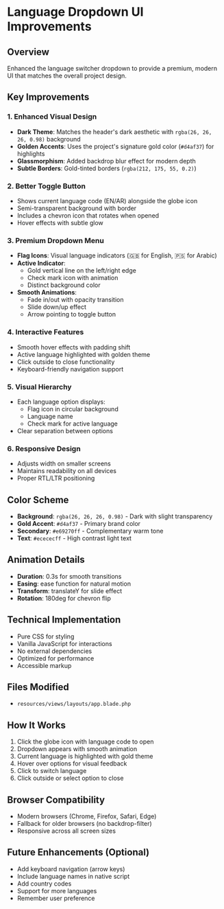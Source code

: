 # Language Dropdown UI Improvements

## Overview
Enhanced the language switcher dropdown to provide a premium, modern UI that matches the overall project design.

## Key Improvements

### 1. **Enhanced Visual Design**
- **Dark Theme**: Matches the header's dark aesthetic with `rgba(26, 26, 26, 0.98)` background
- **Golden Accents**: Uses the project's signature gold color (`#d4af37`) for highlights
- **Glassmorphism**: Added backdrop blur effect for modern depth
- **Subtle Borders**: Gold-tinted borders (`rgba(212, 175, 55, 0.2)`)

### 2. **Better Toggle Button**
- Shows current language code (EN/AR) alongside the globe icon
- Semi-transparent background with border
- Includes a chevron icon that rotates when opened
- Hover effects with subtle glow

### 3. **Premium Dropdown Menu**
- **Flag Icons**: Visual language indicators (🇬🇧 for English, 🇵🇸 for Arabic)
- **Active Indicator**: 
  - Gold vertical line on the left/right edge
  - Check mark icon with animation
  - Distinct background color
- **Smooth Animations**:
  - Fade in/out with opacity transition
  - Slide down/up effect
  - Arrow pointing to toggle button

### 4. **Interactive Features**
- Smooth hover effects with padding shift
- Active language highlighted with golden theme
- Click outside to close functionality
- Keyboard-friendly navigation support

### 5. **Visual Hierarchy**
- Each language option displays:
  - Flag icon in circular background
  - Language name
  - Check mark for active language
- Clear separation between options

### 6. **Responsive Design**
- Adjusts width on smaller screens
- Maintains readability on all devices
- Proper RTL/LTR positioning

## Color Scheme
- **Background**: `rgba(26, 26, 26, 0.98)` - Dark with slight transparency
- **Gold Accent**: `#d4af37` - Primary brand color
- **Secondary**: `#e69270ff` - Complementary warm tone
- **Text**: `#ecececff` - High contrast light text

## Animation Details
- **Duration**: 0.3s for smooth transitions
- **Easing**: ease function for natural motion
- **Transform**: translateY for slide effect
- **Rotation**: 180deg for chevron flip

## Technical Implementation
- Pure CSS for styling
- Vanilla JavaScript for interactions
- No external dependencies
- Optimized for performance
- Accessible markup

## Files Modified
- `resources/views/layouts/app.blade.php`

## How It Works
1. Click the globe icon with language code to open
2. Dropdown appears with smooth animation
3. Current language is highlighted with gold theme
4. Hover over options for visual feedback
5. Click to switch language
6. Click outside or select option to close

## Browser Compatibility
- Modern browsers (Chrome, Firefox, Safari, Edge)
- Fallback for older browsers (no backdrop-filter)
- Responsive across all screen sizes

## Future Enhancements (Optional)
- Add keyboard navigation (arrow keys)
- Include language names in native script
- Add country codes
- Support for more languages
- Remember user preference
